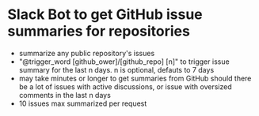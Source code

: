 # Slack Bot to get GitHub issue summaries for repositories 

- summarize any public repository's issues
- "@trigger_word [github_ower]/[github_repo] [n]" to trigger issue summary for the last n days. n is optional, defauts to 7 days
- may take minutes or longer to get summaries from GitHub should there be a lot of issues with active discussions, or issue with oversized comments in the last n days
- 10 issues max summarized per request